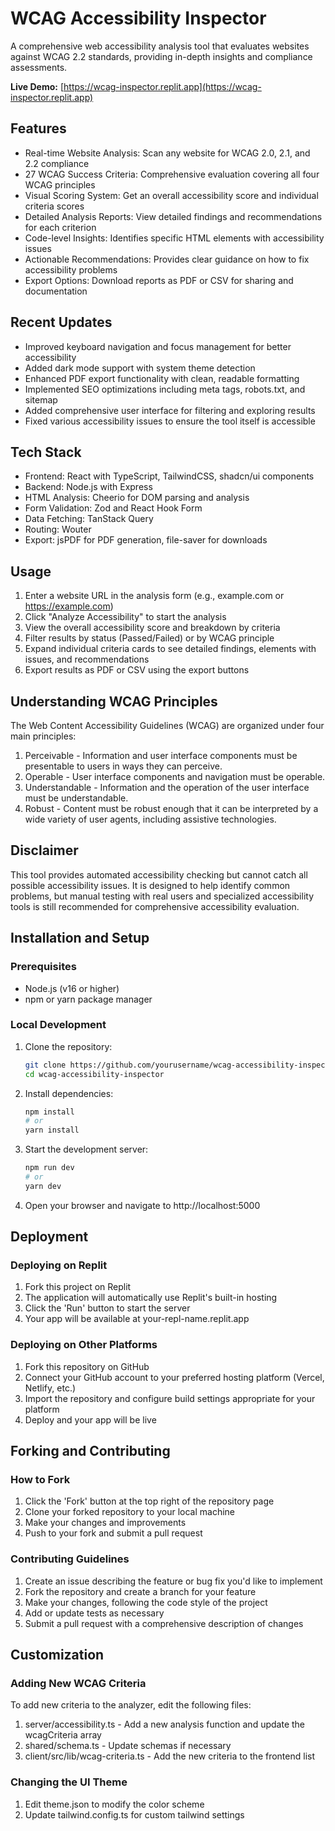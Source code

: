 # WCAG Accessibility Inspector

A comprehensive web accessibility analysis tool that evaluates websites against WCAG 2.2 standards, providing in-depth insights and compliance assessments.

**Live Demo:** [https://wcag-inspector.replit.app](https://wcag-inspector.replit.app)

## Features

- Real-time Website Analysis: Scan any website for WCAG 2.0, 2.1, and 2.2 compliance
- 27 WCAG Success Criteria: Comprehensive evaluation covering all four WCAG principles
- Visual Scoring System: Get an overall accessibility score and individual criteria scores
- Detailed Analysis Reports: View detailed findings and recommendations for each criterion
- Code-level Insights: Identifies specific HTML elements with accessibility issues
- Actionable Recommendations: Provides clear guidance on how to fix accessibility problems
- Export Options: Download reports as PDF or CSV for sharing and documentation

## Recent Updates

- Improved keyboard navigation and focus management for better accessibility
- Added dark mode support with system theme detection
- Enhanced PDF export functionality with clean, readable formatting
- Implemented SEO optimizations including meta tags, robots.txt, and sitemap
- Added comprehensive user interface for filtering and exploring results
- Fixed various accessibility issues to ensure the tool itself is accessible

## Tech Stack

- Frontend: React with TypeScript, TailwindCSS, shadcn/ui components
- Backend: Node.js with Express
- HTML Analysis: Cheerio for DOM parsing and analysis
- Form Validation: Zod and React Hook Form
- Data Fetching: TanStack Query
- Routing: Wouter
- Export: jsPDF for PDF generation, file-saver for downloads

## Usage

1. Enter a website URL in the analysis form (e.g., example.com or https://example.com)
2. Click "Analyze Accessibility" to start the analysis
3. View the overall accessibility score and breakdown by criteria
4. Filter results by status (Passed/Failed) or by WCAG principle
5. Expand individual criteria cards to see detailed findings, elements with issues, and recommendations
6. Export results as PDF or CSV using the export buttons

## Understanding WCAG Principles

The Web Content Accessibility Guidelines (WCAG) are organized under four main principles:

1. Perceivable - Information and user interface components must be presentable to users in ways they can perceive.
2. Operable - User interface components and navigation must be operable.
3. Understandable - Information and the operation of the user interface must be understandable.
4. Robust - Content must be robust enough that it can be interpreted by a wide variety of user agents, including assistive technologies.

## Disclaimer

This tool provides automated accessibility checking but cannot catch all possible accessibility issues. It is designed to help identify common problems, but manual testing with real users and specialized accessibility tools is still recommended for comprehensive accessibility evaluation.

## Installation and Setup

### Prerequisites

- Node.js (v16 or higher)
- npm or yarn package manager

### Local Development

1. Clone the repository:
   ```bash
   git clone https://github.com/yourusername/wcag-accessibility-inspector.git
   cd wcag-accessibility-inspector
   ```

2. Install dependencies:
   ```bash
   npm install
   # or
   yarn install
   ```

3. Start the development server:
   ```bash
   npm run dev
   # or
   yarn dev
   ```

4. Open your browser and navigate to http://localhost:5000

## Deployment

### Deploying on Replit

1. Fork this project on Replit
2. The application will automatically use Replit's built-in hosting
3. Click the 'Run' button to start the server
4. Your app will be available at your-repl-name.replit.app

### Deploying on Other Platforms

1. Fork this repository on GitHub
2. Connect your GitHub account to your preferred hosting platform (Vercel, Netlify, etc.)
3. Import the repository and configure build settings appropriate for your platform
4. Deploy and your app will be live

## Forking and Contributing

### How to Fork

1. Click the 'Fork' button at the top right of the repository page
2. Clone your forked repository to your local machine
3. Make your changes and improvements
4. Push to your fork and submit a pull request

### Contributing Guidelines

1. Create an issue describing the feature or bug fix you'd like to implement
2. Fork the repository and create a branch for your feature
3. Make your changes, following the code style of the project
4. Add or update tests as necessary
5. Submit a pull request with a comprehensive description of changes

## Customization

### Adding New WCAG Criteria

To add new criteria to the analyzer, edit the following files:

1. server/accessibility.ts - Add a new analysis function and update the wcagCriteria array
2. shared/schema.ts - Update schemas if necessary
3. client/src/lib/wcag-criteria.ts - Add the new criteria to the frontend list

### Changing the UI Theme

1. Edit theme.json to modify the color scheme
2. Update tailwind.config.ts for custom tailwind settings